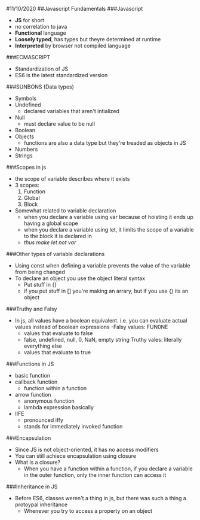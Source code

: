 #11/10/2020
##Javascript Fundamentals
###Javascript
- **JS** for short
- no correlation to java
- **Functional** language
- **Loosely typed**, has types but theyre determined at runtime
- **Interpreted** by browser not compiled language

###ECMASCRIPT
- Standardization of JS
- ES6 is the latest standardized version

###SUNBONS (Data types)
- Symbols
- Undefined
	- declared variables that aren't intialized
- Null
	- must declare value to be null
- Boolean
- Objects
	- functions are also a data type but they're treaded as objects in JS
- Numbers
- Strings

###Scopes in js
- the scope of variable describes where it exists
- 3 scopes:
	1. Function
	2. Global
	3. Block
- Somewhat related to variable declaration
	- when you declare a variable using var because of hoisting it ends up having a global scope
	- when you declare a variable using let, it limits the scope of a variable to the block it is declared in
	- *thus make let not var*

###Other types of variable declarations
- Using const when defining a variable prevents the value of the variable from being changed
- To declare an object you use the object literal syntax
	- Put stuff in {}
	- if you put stuff in [] you're making an arrary, but if you use {} its an object

###Truthy and Falsy
- In js, all values have a boolean equivalent. i.e. you can evaluate actual values instead of boolean expressions
-Falsy values: FUN0NE
	- values that evaluate to false
	- false, undefined, null, 0, NaN, empty string
Truthy vales: literally everything else
	- values that evaluate to true

###Functions in JS
- basic function
- callback function
	- function within a function
- arrow function
	- anonymous function
	- lambda expression basically
- IIFE
	- pronounced iffy
	- stands for immediately invoked function

###Encapsulation
- Since JS is not object-oriented, it has no access modifiers
- You can still achiece encapsulation using closure
- What is a closure?
	- When you have a function within a function, if you declare a variable in the outer function, only the inner function can access it

###Inheritance in JS
- Before ES6, classes weren't a thing in js, but there was such a thing a protoypal inheritance
	- Whenever you try to access a property on an object	
